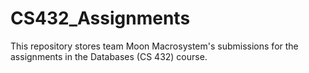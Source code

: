 # CS432_Assignments
This repository stores team Moon Macrosystem's submissions for the assignments in the Databases (CS 432) course.
